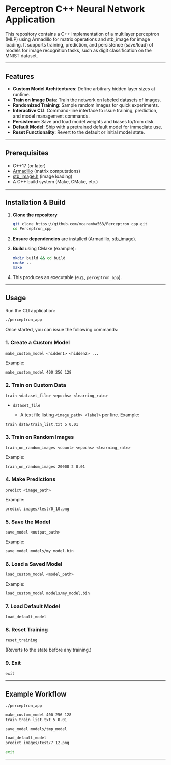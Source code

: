 # Perceptron C++ Neural Network Application

This repository contains a C++ implementation of a multilayer perceptron (MLP) using Armadillo for matrix operations and stb\_image for image loading. It supports training, prediction, and persistence (save/load) of models for image recognition tasks, such as digit classification on the MNIST dataset.

---

## Features

* **Custom Model Architectures**: Define arbitrary hidden layer sizes at runtime.
* **Train on Image Data**: Train the network on labeled datasets of images.
* **Randomized Training**: Sample random images for quick experiments.
* **Interactive CLI**: Command-line interface to issue training, prediction, and model management commands.
* **Persistence**: Save and load model weights and biases to/from disk.
* **Default Model**: Ship with a pretrained default model for immediate use.
* **Reset Functionality**: Revert to the default or initial model state.

---

## Prerequisites

* C++17 (or later)
* [Armadillo](https://arma.sourceforge.net/) (matrix computations)
* [stb\_image.h](https://github.com/nothings/stb) (image loading)
* A C++ build system (Make, CMake, etc.)

---

## Installation & Build

1. **Clone the repository**

   ```bash
   git clone https://github.com/mcaramba563/Perceptron_cpp.git
   cd Perceptron_cpp
   ```

2. **Ensure dependencies** are installed (Armadillo, stb\_image).

3. **Build** using CMake (example):

   ```bash
   mkdir build && cd build
   cmake ..
   make
   ```

4. This produces an executable (e.g., `perceptron_app`).

---

## Usage

Run the CLI application:

```bash
./perceptron_app
```

Once started, you can issue the following commands:

### 1. Create a Custom Model

```
make_custom_model <hidden1> <hidden2> ...
```

Example:

```
make_custom_model 400 256 128
```

### 2. Train on Custom Data

```
train <dataset_file> <epochs> <learning_rate>
```

* `dataset_file`

  * A text file listing `<image_path> <label>` per line.
    Example:

```
train data/train_list.txt 5 0.01
```

### 3. Train on Random Images

```
train_on_random_images <count> <epochs> <learning_rate>
```

Example:

```
train_on_random_images 20000 2 0.01
```

### 4. Make Predictions

```
predict <image_path>
```

Example:

```
predict images/test/0_10.png
```

### 5. Save the Model

```
save_model <output_path>
```

Example:

```
save_model models/my_model.bin
```

### 6. Load a Saved Model

```
load_custom_model <model_path>
```

Example:

```
load_custom_model models/my_model.bin
```

### 7. Load Default Model

```
load_default_model
```

### 8. Reset Training

```
reset_training
```

(Reverts to the state before any training.)

### 9. Exit

```
exit
```

---

## Example Workflow

```bash
./perceptron_app

make_custom_model 400 256 128
train train_list.txt 5 0.01

save_model models/tmp_model

load_default_model
predict images/test/7_12.png

exit
```

---
